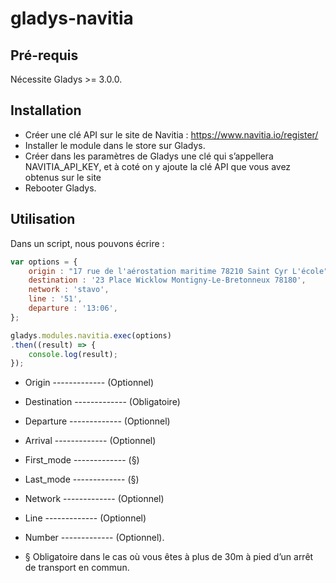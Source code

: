 # gladys-navitia

## Pré-requis

Nécessite Gladys >= 3.0.0.

## Installation

* Créer une clé API sur le site de Navitia :
https://www.navitia.io/register/
* Installer le module dans le store sur Gladys.
* Créer dans les paramètres de Gladys une clé qui s’appellera NAVITIA_API_KEY, et à coté on y ajoute la clé API que vous avez obtenus sur le site
* Rebooter Gladys.

## Utilisation

Dans un script, nous pouvons écrire :

```javascript
var options = {
    origin : "17 rue de l'aérostation maritime 78210 Saint Cyr L'école" ,
    destination : '23 Place Wicklow Montigny-Le-Bretonneux 78180',
    network : 'stavo',
    line : '51',
    departure : '13:06',
};

gladys.modules.navitia.exec(options)
.then((result) => {
    console.log(result);
});
```

* Origin ------------- (Optionnel)
* Destination ------------- (Obligatoire)
* Departure ------------- (Optionnel)
* Arrival ------------- (Optionnel)
* First_mode ------------- (§)
* Last_mode ------------- (§)
* Network ------------- (Optionnel)
* Line ------------- (Optionnel)
* Number ------------- (Optionnel).

* § Obligatoire dans le cas où vous êtes à plus de 30m à pied d’un arrêt de transport en commun.